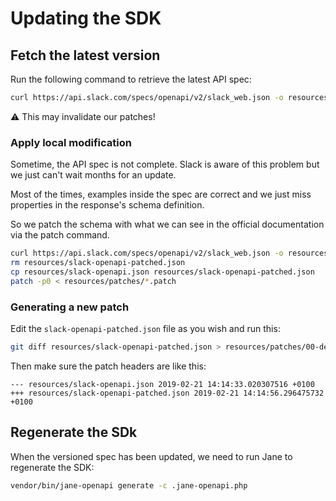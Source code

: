 # Updating the SDK

## Fetch the latest version

Run the following command to retrieve the latest API spec:

```bash
curl https://api.slack.com/specs/openapi/v2/slack_web.json -o resources/slack-openapi.json
```

:warning: This may invalidate our patches!

### Apply local modification

Sometime, the API spec is not complete. Slack is aware of this problem but we just can't wait months for an update.

Most of the times, examples inside the spec are correct and we just miss properties in the response's schema definition.

So we patch the schema with what we can see in the official documentation via the patch command.

```bash
curl https://api.slack.com/specs/openapi/v2/slack_web.json -o resources/slack-openapi.json
rm resources/slack-openapi-patched.json
cp resources/slack-openapi.json resources/slack-openapi-patched.json
patch -p0 < resources/patches/*.patch
```

### Generating a new patch

Edit the `slack-openapi-patched.json` file as you wish and run this:

```bash
git diff resources/slack-openapi-patched.json > resources/patches/00-description.patch
```

Then make sure the patch headers are like this:

```plain
--- resources/slack-openapi.json 2019-02-21 14:14:33.020307516 +0100
+++ resources/slack-openapi-patched.json 2019-02-21 14:14:56.296475732 +0100
```

## Regenerate the SDk

When the versioned spec has been updated, we need to run Jane to regenerate the
SDK:

```bash
vendor/bin/jane-openapi generate -c .jane-openapi.php
```

